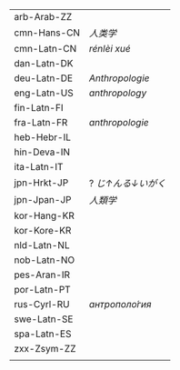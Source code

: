 | | |
|-|-|
| arb-Arab-ZZ |  |
| cmn-Hans-CN | _人类学_ |
| cmn-Latn-CN | _rénlèi xué_ |
| dan-Latn-DK |  |
| deu-Latn-DE | _Anthropologie_ |
| eng-Latn-US | _anthropology_ |
| fin-Latn-FI |  |
| fra-Latn-FR | _anthropologie_ |
| heb-Hebr-IL |  |
| hin-Deva-IN |  |
| ita-Latn-IT |  |
| jpn-Hrkt-JP | ? _じ↑んる↓いがく_ |
| jpn-Jpan-JP | _人類学_ |
| kor-Hang-KR |  |
| kor-Kore-KR |  |
| nld-Latn-NL |  |
| nob-Latn-NO |  |
| pes-Aran-IR |  |
| por-Latn-PT |  |
| rus-Cyrl-RU | _антрополо́гия_ |
| swe-Latn-SE |  |
| spa-Latn-ES |  |
| zxx-Zsym-ZZ |  |
|  |  |
